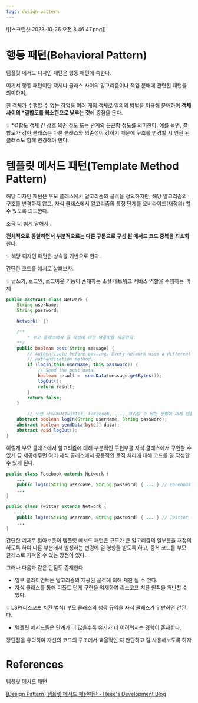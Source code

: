 ```yaml
---
tags: design-pattern
---
```


![[스크린샷 2023-10-26 오전 8.46.47.png]]
# 행동 패턴(Behavioral Pattern)

템플릿 메서드 디자인 패턴은 행동 패턴에 속한다.

여기서 행동 패턴이란 객체나 클래스 사이의 알고리즘이나 책임 분배에 관련된 패턴을 의미하며,

한 객체가 수행할 수 없는 작업을 여러 개의 객체로 임의의 방법을 이용해 분배하며 **객체 사이의 *결합도를 최소한으로 낮추는 것**에 중점을 둔다. 

<aside>
💡 *결합도
객체 간 상호 의존 정도 또는 관계의 끈끈함 정도를 의미한다.
예를 들면, 결합도가 강한 클래스는 다른 클래스와 의존성이 강하기 때문에 구조를 변경할 시 연관 된 클래스도 함께 변경해야 한다.

</aside>

# 템플릿 메서드 패턴(Template Method Pattern)

해당 디자인 패턴은 부모 클래스에서 알고리즘의 골격을 정의하지만, 해당 알고리즘의 구조를 변경하지 않고, 자식 클래스에서 알고리즘의 특정 단계를 오버라이드(재정의) 할 수 있도록 의도한다.

조금 더 쉽게 말해서..

**전체적으로 동일하면서 부분적으로는 다른 구문으로 구성 된 메서드 코드 중복을 최소화** 한다.

<aside>
💡 해당 디자인 패턴은 상속을 기반으로 한다.

</aside>

간단한 코드를 예시로 살펴보자.

<aside>
💡 글쓰기, 로그인, 로그아웃 기능이 존재하는 소셜 네트워크 서비스 역할을 수행하는 객체

</aside>

```java
public abstract class Network {
	String userName;
	String password;

	Network() {}

	/**
		* 부모 클래스에서 글 작성에 대한 템플릿을 제공한다.
	**/
	public boolean post(String message) {
        // Authenticate before posting. Every network uses a different
        // authentication method.
        if (logIn(this.userName, this.password)) {
            // Send the post data.
            boolean result =  sendData(message.getBytes());
            logOut();
            return result;
        }
        return false;
    }

		// 또한 자식마다(Twitter, Facebook, ...) 처리할 수 있는 방법에 대해 템플릿을 제공한다.
    abstract boolean logIn(String userName, String password);
    abstract boolean sendData(byte[] data);
    abstract void logOut();
}
```

이렇게 부모 클래스에서 알고리즘에 대해 부분적인 구현부를 자식 클래스에서 구현할 수 있게 끔 제공해두면 여러 자식 클래스에서 공통적인 로직 처리에 대해 코드를 덜 작성할 수 있게 된다.

```java
public class Facebook extends Network {
	...
	public logIn(String username, String password) { ... } // Facebook 만의 로그인 로직
	...
}

public class Twitter extends Network {
	...
	public logIn(String username, String password) { ... } // Twitter 만의 로그인 로직
	...
}
```

간단한 예제로 알아보듯이 템플릿 메서드 패턴은 규모가 큰 알고리즘의 일부분을 재정의 하도록 하여 다른 부분에서 발생하는 변경에 덜 영향을 받도록 하고, 중복 코드를 부모 클래스로 가져올 수 있는 장점이 있다.

그러나 다음과 같은 단점도 존재한다.

- 일부 클라이언트는 알고리즘의 제공된 골격에 의해 제한 될 수 있다.
- 자식 클래스를 통해 디폴트 단계 구현을 억제하여 리스코프 치환 원칙을 위반할 수 있다.

<aside>
💡 LSP(리스코프 치환 법칙)
부모 클래스의 행동 규약을 자식 클래스가 위반하면 안된다.

</aside>

- 템플릿 메서드들은 단계가 더 많을수록 유지가 더 어려워지는 경향이 존재한다.

장단점을 유의하여 자신의 코드의 구조에서 효율적인 지 판단하고 잘 사용해보도록 하자

# References

[템플릿 메서드 패턴](https://refactoring.guru/ko/design-patterns/template-method)

[[Design Pattern] 템플릿 메서드 패턴이란 - Heee's Development Blog](https://gmlwjd9405.github.io/2018/07/13/template-method-pattern.html)